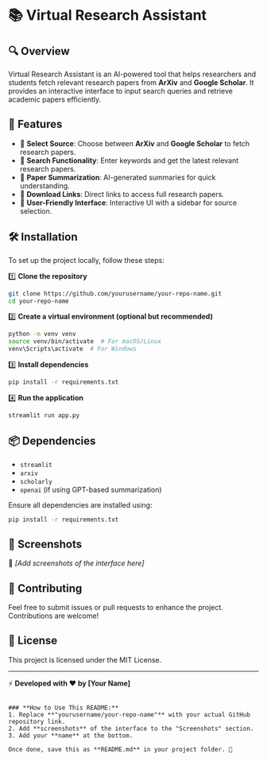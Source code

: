 # 📚 Virtual Research Assistant  

## 🔍 Overview  
Virtual Research Assistant is an AI-powered tool that helps researchers and students fetch relevant research papers from **ArXiv** and **Google Scholar**. It provides an interactive interface to input search queries and retrieve academic papers efficiently.  

## 🚀 Features  
- 🔹 **Select Source**: Choose between **ArXiv** and **Google Scholar** to fetch research papers.  
- 🔹 **Search Functionality**: Enter keywords and get the latest relevant research papers.  
- 🔹 **Paper Summarization**: AI-generated summaries for quick understanding.  
- 🔹 **Download Links**: Direct links to access full research papers.  
- 🔹 **User-Friendly Interface**: Interactive UI with a sidebar for source selection.  

## 🛠️ Installation  
To set up the project locally, follow these steps:  

1️⃣ **Clone the repository**  
```bash
git clone https://github.com/yourusername/your-repo-name.git
cd your-repo-name
```

2️⃣ **Create a virtual environment (optional but recommended)**  
```bash
python -m venv venv  
source venv/bin/activate  # For macOS/Linux  
venv\Scripts\activate  # For Windows  
```

3️⃣ **Install dependencies**  
```bash
pip install -r requirements.txt
```

4️⃣ **Run the application**  
```bash
streamlit run app.py
```

## 📦 Dependencies  
- `streamlit`  
- `arxiv`  
- `scholarly`  
- `openai` (if using GPT-based summarization)  

Ensure all dependencies are installed using:  
```bash
pip install -r requirements.txt
```

## 📸 Screenshots  
🚀 *[Add screenshots of the interface here]*  

## 🤝 Contributing  
Feel free to submit issues or pull requests to enhance the project. Contributions are welcome!  

## 📄 License  
This project is licensed under the MIT License.  

---

⚡ **Developed with ❤️ by [Your Name]**  
```

### **How to Use This README:**
1. Replace **"yourusername/your-repo-name"** with your actual GitHub repository link.  
2. Add **screenshots** of the interface to the "Screenshots" section.  
3. Add your **name** at the bottom.  

Once done, save this as **README.md** in your project folder. 🚀

